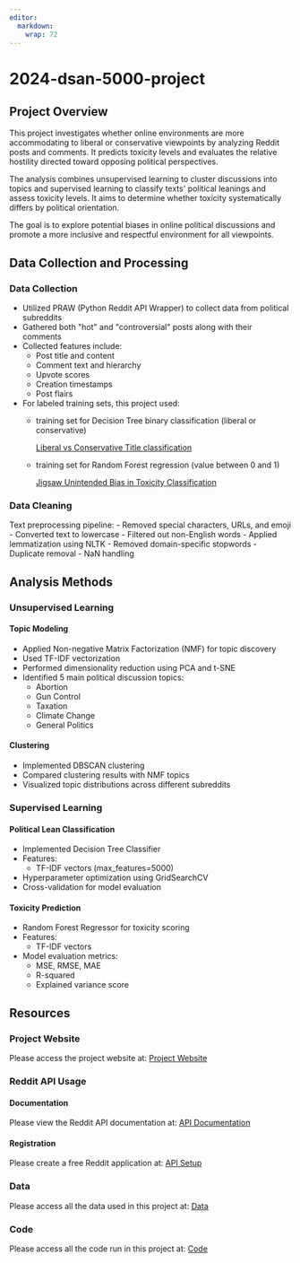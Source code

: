 ```yaml
---
editor: 
  markdown: 
    wrap: 72
---
```


# 2024-dsan-5000-project

## Project Overview

This project investigates whether online environments are more accommodating to liberal or conservative viewpoints by analyzing Reddit posts and comments. It predicts toxicity levels and evaluates the relative hostility directed toward opposing political perspectives.

The analysis combines unsupervised learning to cluster discussions into topics and supervised learning to classify texts' political leanings and assess toxicity levels. It aims to determine whether toxicity systematically differs by political orientation.

The goal is to explore potential biases in online political discussions and promote a more inclusive and respectful environment for all viewpoints.

## Data Collection and Processing

### Data Collection

-   Utilized PRAW (Python Reddit API Wrapper) to collect data from
    political subreddits
-   Gathered both "hot" and "controversial" posts along with their
    comments
-   Collected features include:
    -   Post title and content
    -   Comment text and hierarchy
    -   Upvote scores
    -   Creation timestamps
    -   Post flairs
-   For labeled training sets, this project used:
    -   training set for Decision Tree binary classification (liberal or
        conservative)

        [Liberal vs Conservative Title
        classification](https://www.kaggle.com/code/noname666666/liberal-vs-conservative-title-classification)

    -   training set for Random Forest regression (value between 0 and
        1)

        [Jigsaw Unintended Bias in Toxicity
        Classification](https://www.kaggle.com/c/jigsaw-unintended-bias-in-toxicity-classification/data)

### Data Cleaning

Text preprocessing pipeline: - Removed special characters, URLs, and
emoji - Converted text to lowercase - Filtered out non-English words -
Applied lemmatization using NLTK - Removed domain-specific stopwords -
Duplicate removal - NaN handling

## Analysis Methods

### Unsupervised Learning

#### Topic Modeling

-   Applied Non-negative Matrix Factorization (NMF) for topic discovery
-   Used TF-IDF vectorization
-   Performed dimensionality reduction using PCA and t-SNE
-   Identified 5 main political discussion topics:
    -   Abortion
    -   Gun Control
    -   Taxation
    -   Climate Change
    -   General Politics

#### Clustering

-   Implemented DBSCAN clustering
-   Compared clustering results with NMF topics
-   Visualized topic distributions across different subreddits

### Supervised Learning

#### Political Lean Classification

-   Implemented Decision Tree Classifier
-   Features:
    -   TF-IDF vectors (max_features=5000)
-   Hyperparameter optimization using GridSearchCV
-   Cross-validation for model evaluation

#### Toxicity Prediction

-   Random Forest Regressor for toxicity scoring
-   Features:
    -   TF-IDF vectors
-   Model evaluation metrics:
    -   MSE, RMSE, MAE
    -   R-squared
    -   Explained variance score

## Resources

### Project Website

Please access the project website at: [Project
Website](https://gcx1372.georgetown.domains/5000FinalProject/)

### Reddit API Usage

#### Documentation

Please view the Reddit API documentation at: [API
Documentation](https://www.reddit.com/dev/api/)

#### Registration

Please create a free Reddit application at: [API
Setup](https://www.reddit.com/prefs/apps)

### Data

Please access all the data used in this project at:
[Data](https://drive.google.com/drive/folders/1zFjMN6lln-fJmuv5N1Vgwww4QgnYrgg3?usp=drive_link)

### Code

Please access all the code run in this project at:
[Code](https://drive.google.com/drive/folders/1f4YfQcw_DcSVjU1bYt67iToqG7skpa4V?usp=drive_link)
